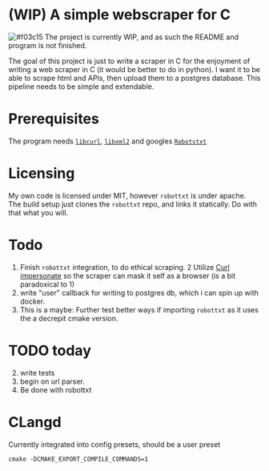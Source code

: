 # (WIP) A simple webscraper for C
![#f03c15](https://placehold.co/15x15/f03c15/f03c15.png) The project is currently WIP, and as such the README and program is not finished.  

The goal of this project is just to write a scraper in C for the enjoyment of writing a web scraper in C (it would be better to do in python). I want it to be able to scrape html and APIs, then upload them to a postgres database. This pipeline needs to be simple and extendable.
# Prerequisites
The program needs [`libcurl`](https://github.com/curl/curl), [`libxml2`](https://github.com/GNOME/libxml2) and googles [`Robotstxt`](https://github.com/google/robotstxt)

# Licensing
My own code is licensed under MIT, however `robottxt` is under apache. The build setup just clones the `robottxt` repo, and links it statically. Do with that what you will.


# Todo
1. Finish `robottxt` integration, to do ethical scraping.
2  Utilize [Curl impersonate](https://github.com/lexiforest/curl-impersonate) so the scraper can mask it 
self as a browser (is a bit paradoxical to 1)
3. write "user" callback for writing to postgres db, which i can spin up with docker.
4. This is a maybe: Further test better ways if importing `robottxt` as it uses the a decrepit cmake version.

# TODO today
2. write tests
3. begin on url parser.
4. Be done with robottxt

# CLangd
Currently integrated into config presets, should be a user preset
```
cmake -DCMAKE_EXPORT_COMPILE_COMMANDS=1
```
